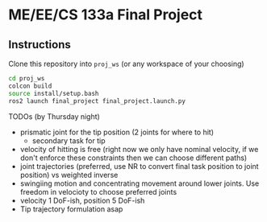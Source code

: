 # ME/EE/CS 133a Final Project

## Instructions

Clone this repository into `proj_ws` (or any workspace of your choosing)

```bash
cd proj_ws
colcon build
source install/setup.bash
ros2 launch final_project final_project.launch.py
```

TODOs (by Thursday night)
- prismatic joint for the tip position (2 joints for where to hit)
    - secondary task for tip
- velocity of hitting is free (right now we only have nominal velocity, if we don't enforce these constraints then we can choose different paths)
- joint trajectories (preferred, use NR to convert final task position to joint position) vs weighted inverse
- swingiing motion and concentrating movement around lower joints. Use freedom in velocioty to choose preferred joints
- velocity 1 DoF-ish, position 5 DoF-ish
- Tip trajectory formulation asap
